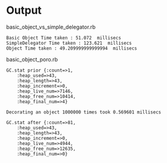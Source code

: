 # Output

basic_object_vs_simple_delegator.rb

    Basic Object Time taken : 51.072  millisecs
    SimpleDelegator Time taken : 123.621  millisecs
    Object Time taken : 49.209999999999994  millisecs


basic_object_poro.rb

    GC.stat prior {:count=>1,
        :heap_used=>43,
        :heap_length=>43,
        :heap_increment=>0,
        :heap_live_num=>7146,
        :heap_free_num=>10414,
        :heap_final_num=>4}

    Decorating an object 1000000 times took 0.569601 millisecs

    GC.stat after {:count=>81,
        :heap_used=>43,
        :heap_length=>43,
        :heap_increment=>0,
        :heap_live_num=>4944,
        :heap_free_num=>12635,
        :heap_final_num=>0}
